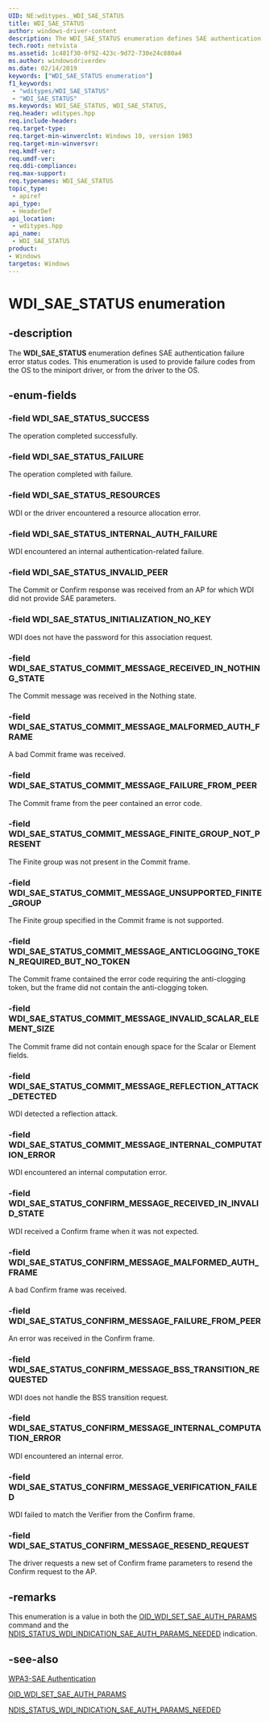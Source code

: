 ```yaml
---
UID: NE:wditypes._WDI_SAE_STATUS
title: WDI_SAE_STATUS
author: windows-driver-content
description: The WDI_SAE_STATUS enumeration defines SAE authentication failure error status codes.
tech.root: netvista
ms.assetid: 1c481f30-0f92-423c-9d72-730e24c880a4
ms.author: windowsdriverdev
ms.date: 02/14/2019
keywords: ["WDI_SAE_STATUS enumeration"]
f1_keywords:
 - "wditypes/WDI_SAE_STATUS"
 - "WDI_SAE_STATUS"
ms.keywords: WDI_SAE_STATUS, WDI_SAE_STATUS, 
req.header: wditypes.hpp
req.include-header:
req.target-type:
req.target-min-winverclnt: Windows 10, version 1903
req.target-min-winversvr:
req.kmdf-ver:
req.umdf-ver:
req.ddi-compliance:
req.max-support:
req.typenames: WDI_SAE_STATUS
topic_type: 
 - apiref
api_type: 
 - HeaderDef
api_location: 
 - wditypes.hpp
api_name: 
 - WDI_SAE_STATUS
product:
- Windows
targetos: Windows
---
```


# WDI_SAE_STATUS enumeration

## -description

The **WDI_SAE_STATUS** enumeration defines SAE authentication failure error status codes. This enumeration is used to provide failure codes from the OS to the miniport driver, or from the driver to the OS.

## -enum-fields

### -field WDI_SAE_STATUS_SUCCESS 

The operation completed successfully.

### -field WDI_SAE_STATUS_FAILURE 

The operation completed with failure.

### -field WDI_SAE_STATUS_RESOURCES 

WDI or the driver encountered a resource allocation error.

### -field WDI_SAE_STATUS_INTERNAL_AUTH_FAILURE 

WDI encountered an internal authentication-related failure.

### -field WDI_SAE_STATUS_INVALID_PEER 

The Commit or Confirm response was received from an AP for which WDI did not provide SAE parameters.

### -field WDI_SAE_STATUS_INITIALIZATION_NO_KEY 

WDI does not have the password for this association request.

### -field WDI_SAE_STATUS_COMMIT_MESSAGE_RECEIVED_IN_NOTHING_STATE 

The Commit message was received in the Nothing state.

### -field WDI_SAE_STATUS_COMMIT_MESSAGE_MALFORMED_AUTH_FRAME 

A bad Commit frame was received.

### -field WDI_SAE_STATUS_COMMIT_MESSAGE_FAILURE_FROM_PEER 

The Commit frame from the peer contained an error code.

### -field WDI_SAE_STATUS_COMMIT_MESSAGE_FINITE_GROUP_NOT_PRESENT 

The Finite group was not present in the Commit frame.

### -field WDI_SAE_STATUS_COMMIT_MESSAGE_UNSUPPORTED_FINITE_GROUP 

The Finite group specified in the Commit frame is not supported.

### -field WDI_SAE_STATUS_COMMIT_MESSAGE_ANTICLOGGING_TOKEN_REQUIRED_BUT_NO_TOKEN 

The Commit frame contained the error code requiring the anti-clogging token, but the frame did not contain the anti-clogging token.

### -field WDI_SAE_STATUS_COMMIT_MESSAGE_INVALID_SCALAR_ELEMENT_SIZE 

The Commit frame did not contain enough space for the Scalar or Element fields.

### -field WDI_SAE_STATUS_COMMIT_MESSAGE_REFLECTION_ATTACK_DETECTED 

WDI detected a reflection attack.

### -field WDI_SAE_STATUS_COMMIT_MESSAGE_INTERNAL_COMPUTATION_ERROR 

WDI encountered an internal computation error.

### -field WDI_SAE_STATUS_CONFIRM_MESSAGE_RECEIVED_IN_INVALID_STATE 

WDI received a Confirm frame when it was not expected.

### -field WDI_SAE_STATUS_CONFIRM_MESSAGE_MALFORMED_AUTH_FRAME 

A bad Confirm frame was received.

### -field WDI_SAE_STATUS_CONFIRM_MESSAGE_FAILURE_FROM_PEER 

An error was received in the Confirm frame.

### -field WDI_SAE_STATUS_CONFIRM_MESSAGE_BSS_TRANSITION_REQUESTED 

WDI does not handle the BSS transition request.

### -field WDI_SAE_STATUS_CONFIRM_MESSAGE_INTERNAL_COMPUTATION_ERROR 

WDI encountered an internal error.

### -field WDI_SAE_STATUS_CONFIRM_MESSAGE_VERIFICATION_FAILED 

WDI failed to match the Verifier from the Confirm frame.

### -field WDI_SAE_STATUS_CONFIRM_MESSAGE_RESEND_REQUEST 

The driver requests a new set of Confirm frame parameters to resend the Confirm request to the AP.

## -remarks

This enumeration is a value in both the [OID_WDI_SET_SAE_AUTH_PARAMS](https://docs.microsoft.com/windows-hardware/drivers/network/oid-wdi-set-sae-auth-params) command and the [NDIS_STATUS_WDI_INDICATION_SAE_AUTH_PARAMS_NEEDED](https://docs.microsoft.com/windows-hardware/drivers/network/ndis-status-wdi-indication-sae-auth-params-needed) indication.

## -see-also

[WPA3-SAE Authentication](https://docs.microsoft.com/windows-hardware/drivers/network/wpa3-sae-authentication)

[OID_WDI_SET_SAE_AUTH_PARAMS](https://docs.microsoft.com/windows-hardware/drivers/network/oid-wdi-set-sae-auth-params)

[NDIS_STATUS_WDI_INDICATION_SAE_AUTH_PARAMS_NEEDED](https://docs.microsoft.com/windows-hardware/drivers/network/ndis-status-wdi-indication-sae-auth-params-needed)
